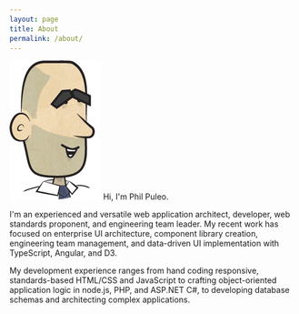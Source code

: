 ```yaml
---
layout: page
title: About
permalink: /about/
---
```


<img class="philhead" alt="Phil's Head" src="/images/philhead-big2.png" /> Hi, I'm Phil Puleo.

I'm an experienced and versatile web application architect, developer, web standards proponent, and engineering team leader. My recent work has focused on enterprise UI architecture, component library creation, engineering team management, and data-driven UI implementation with TypeScript, Angular, and D3.

My development experience ranges from hand coding responsive, standards-based HTML/CSS and JavaScript to crafting object-oriented application logic in node.js, PHP, and ASP.NET C#, to developing database schemas and architecting complex applications.
